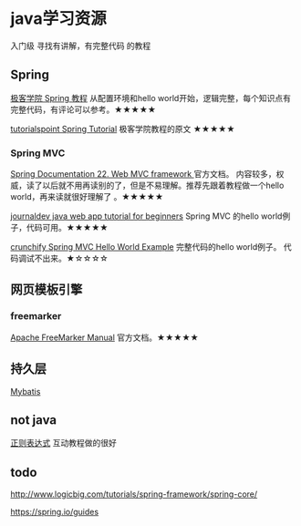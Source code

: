 # java学习资源

入门级 寻找有讲解，有完整代码 的教程

## Spring
[ 极客学院 Spring 教程](http://wiki.jikexueyuan.com/project/spring/) 从配置环境和hello world开始，逻辑完整，每个知识点有完整代码，有评论可以参考。★★★★★

[ tutorialspoint Spring Tutorial](https://www.tutorialspoint.com/spring/index.htm) 极客学院教程的原文 ★★★★★

### Spring MVC


[Spring Documentation 22. Web MVC framework ](https://docs.spring.io/spring/docs/current/spring-framework-reference/html/mvc.html) 官方文档。 内容较多，权威，读了以后就不用再读别的了，但是不易理解。推荐先跟着教程做一个hello world，再来读就很好理解了 。★★★★★

[journaldev java web app tutorial for beginners](https://www.journaldev.com/1854/java-web-application-tutorial-for-beginners) Spring MVC 的hello world例子，代码可用。★★★★★

[crunchify Spring MVC Hello World Example](http://crunchify.com/simplest-spring-mvc-hello-world-example-tutorial-spring-model-view-controller-tips/) 完整代码的hello world例子。 代码调试不出来。★☆☆☆☆

## 网页模板引擎

### freemarker

[Apache FreeMarker Manual](http://freemarker.org/docs/) 官方文档。★★★★★

## 持久层

[Mybatis](http://www.mybatis.org/mybatis-3/zh/)

## not java
[正则表达式](https://regexone.com) 互动教程做的很好

## todo
http://www.logicbig.com/tutorials/spring-framework/spring-core/

https://spring.io/guides

